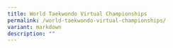```yaml
---
title: World Taekwondo Virtual Championships
permalink: /world-taekwondo-virtual-championships/
variant: markdown
description: ""
---
```

